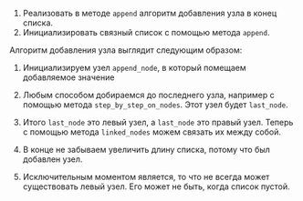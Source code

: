 1. Реализовать в методе `append` алгоритм добавления узла в конец списка.
2. Инициализировать связный список с помощью метода `append`.

<div class="hint">
  Алгоритм добавления узла выглядит следующим образом:

1. Инициализируем узел `append_node`, в который помещаем добавляемое значение

2. Любым способом добираемся до последнего узла, например с помощью метода `step_by_step_on_nodes`. 
    Этот узел будет `last_node`.
3. Итого `last_node` это левый узел, а `last_node` это правый узел. 
    Теперь с помощью метода `linked_nodes` можем связать их между собой.
4. В конце не забываем увеличить длину списка, потому что был добавлен узел.
5. Исключительным моментом является, то что не всегда может существовать левый узел. 
   Его может не быть, когда список пустой.
</div>
